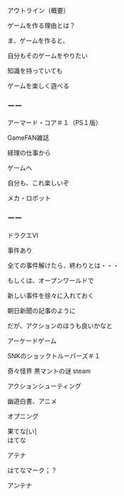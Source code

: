 アウトライン（概要）

ゲームを作る理由とは？

ま、ゲームを作ると、

自分もそのゲームをやりたい

知識を持っていても

ゲームを楽しく遊べる

### ーー

アーマード・コア＃１（PS１版）

GameFAN雑誌

経理の仕事から

ゲームへ

自分も、これ楽しいぞ

メカ・ロボット

### ーー

ドラクエVI

事件あり

全ての事件解けたら、終わりとは・・・

もしくは、オープンワールドで

新しい事件を徐々に入れておく

朝日新聞の記事のように

だが、アクションのほうも良いかなと

アーケードゲーム

SNKのショックトルーパーズ＃１

奇々怪界 黒マントの谜 steam

アクションシューティング

幽遊白書、アニメ

オプニング

果てな[い]<br/>
はてな

アテナ

はてなマーク；？

アンテナ


